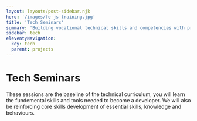 ```yaml
---
layout: layouts/post-sidebar.njk
hero: '/images/fe-js-training.jpg'
title: 'Tech Seminars'
summary: 'Building vocational technical skills and competencies with proper training from real developers.'
sidebar: tech
eleventyNavigation:
  key: tech
  parent: projects
---
```


# Tech Seminars

These sessions are the baseline of the technical curriculum, you will learn the fundemental skills and tools needed to become a developer. We will also be reinforcing core skills development of essential skills, knowledge and behaviours.